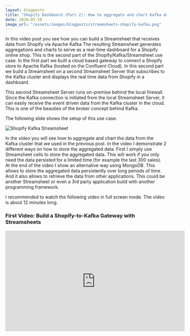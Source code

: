 ```yaml
---
layout: blogposts
title: "Shopify Dashboard (Part 2): How to aggregate and chart Kafka data in Streamsheets"
date: 2020-05-20
image_url: "/assets/images/blogposts/streamsheets-shopify-kafka.png"
---
```


In this video post you see how you can build a Streamsheet that receives data from Shopify via Apache Kafka The resulting Streamsheet generates aggregations and charts to serve as a real-time dashboard for a Shopify online shop.
This is the second part of the Shopify/Kafka/Streamsheet use case. In the first part we built a cloud based gateway to connect a Shopify store to Apache Kafka (hosted on the Confluent Cloud). In this second part we build a Streamsheet on a second Streamsheet Server that subscribes to the Kafka cluster and displays the real time data from Shopify in a dashboard. 

This second Streamsheet Server runs on-premise behind the local firewall. Since the Kafka connection is initiated from the local Streamsheet Server, it can easily receive the event driven data from the Kafka cluster in the cloud. This is one of the beauties of the broker concept behind Kafka. 

The following slide shows the setup of this use case.

![Shopify Kafka Streamsheet]({{page.image_url}})

In the video you will see how to aggregate and chart the data from the Kafka cluster that we used in the previous post. In the video I demonstrate 2 different ways on how to store the aggregated data. First I simply use Streamsheet cells to store the aggregated data. This will work if you only need the data persisted for a limited time (for example the last 300 sales). At the end of the video I show an alternative way using MongoDB. This allows to store the aggregated data persistently over long periods of time. And it also allows to retrieve the data from other applications. This could be another Streamsheet or even a 3rd party application build with another programming framework.

I recommended to watch the following video in full screen mode. The video is about 12 minutes long. 

### First Video: Build a Shopify-to-Kafka Gateway with Streamsheets

<div class="iframe-container">
    <iframe width="560" height="315" src="https://www.youtube.com/embed/-pzir2aWcF8" frameborder="0" allow="accelerometer; autoplay; encrypted-media; gyroscope; picture-in-picture" allowfullscreen></iframe>
</div>